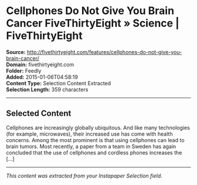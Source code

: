 # Cellphones Do Not Give You Brain Cancer FiveThirtyEight » Science | FiveThirtyEight

**Source:** http://fivethirtyeight.com/features/cellphones-do-not-give-you-brain-cancer/  
**Domain:** fivethirtyeight.com  
**Folder:** Feedly  
**Added:** 2015-01-06T04:58:19  
**Content Type:** Selection Content Extracted  
**Selection Length:** 359 characters  


---

## Selected Content

Cellphones are increasingly globally ubiquitous. And like many technologies (for example, microwaves), their increased use has come with health concerns. Among the most prominent is that using cellphones can lead to brain tumors. Most recently, a paper from a team in Sweden has again concluded that the use of cellphones and cordless phones increases the […]

---

*This content was extracted from your Instapaper Selection field.*